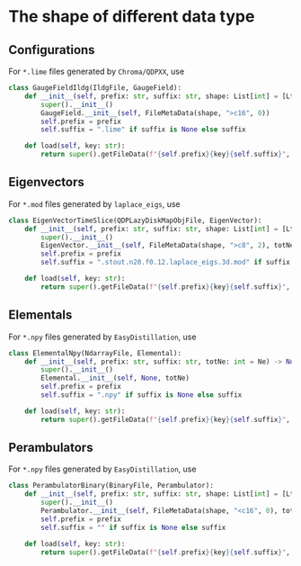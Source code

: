# The shape of different data type

## Configurations

For `*.lime` files generated by `Chroma/QDPXX`, use

```python
class GaugeFieldIldg(IldgFile, GaugeField):
    def __init__(self, prefix: str, suffix: str, shape: List[int] = [Lt, Ls**3, Ns, Nc, Nc]) -> None:
        super().__init__()
        GaugeField.__init__(self, FileMetaData(shape, ">c16", 0))
        self.prefix = prefix
        self.suffix = ".lime" if suffix is None else suffix

    def load(self, key: str):
        return super().getFileData(f"{self.prefix}{key}{self.suffix}", self.elem)
```

## Eigenvectors

For `*.mod` files generated by `laplace_eigs`, use

```python
class EigenVectorTimeSlice(QDPLazyDiskMapObjFile, EigenVector):
    def __init__(self, prefix: str, suffix: str, shape: List[int] = [Lt, Ne, Ls**3, Nc], totNe: int = 70) -> None:
        super().__init__()
        EigenVector.__init__(self, FileMetaData(shape, ">c8", 2), totNe)
        self.prefix = prefix
        self.suffix = ".stout.n20.f0.12.laplace_eigs.3d.mod" if suffix is None else suffix

    def load(self, key: str):
        return super().getFileData(f"{self.prefix}{key}{self.suffix}", self.elem)
```

## Elementals

For `*.npy` files generated by `EasyDistillation`, use

```python
class ElementalNpy(NdarrayFile, Elemental):
    def __init__(self, prefix: str, suffix: str, totNe: int = Ne) -> None:
        super().__init__()
        Elemental.__init__(self, None, totNe)
        self.prefix = prefix
        self.suffix = ".npy" if suffix is None else suffix

    def load(self, key: str):
        return super().getFileData(f"{self.prefix}{key}{self.suffix}", self.elem)
```

## Perambulators

For `*.npy` files generated by `EasyDistillation`, use

```python
class PerambulatorBinary(BinaryFile, Perambulator):
    def __init__(self, prefix: str, suffix: str, shape: List[int] = [Lt, Lt, Ns, Ns, Ne, Ne], totNe: int = Ne) -> None:
        super().__init__()
        Perambulator.__init__(self, FileMetaData(shape, "<c16", 0), totNe)
        self.prefix = prefix
        self.suffix = "" if suffix is None else suffix

    def load(self, key: str):
        return super().getFileData(f"{self.prefix}{key}{self.suffix}", self.elem)
```
